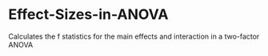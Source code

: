 Effect-Sizes-in-ANOVA
=====================

Calculates the f statistics for the main effects and interaction in a two-factor ANOVA
